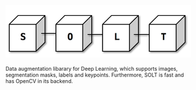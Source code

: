 ![slide](logo.png)
--------------------------------------------------------------------------------
Data augmentation libarary for Deep Learning, which supports images, segmentation masks, labels and keypoints. 
Furthermore, SOLT is fast and has OpenCV in its backend.



